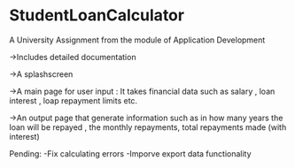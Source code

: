 # StudentLoanCalculator
A University Assignment from the module of Application Development

->Includes detailed documentation

->A splashscreen

->A main page for user input : It takes financial data such as salary , loan interest , loap repayment limits etc.

->An output page that generate information such as in how many years the loan will be repayed , the monthly repayments, total repayments made (with interest)


Pending:
-Fix calculating errors
-Imporve export data functionality
